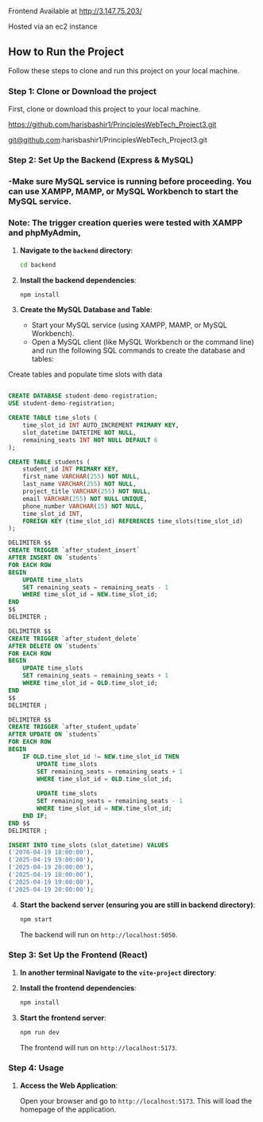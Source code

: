 ## 
Frontend Available at http://3.147.75.203/

Hosted via an ec2 instance

## How to Run the Project

Follow these steps to clone and run this project on your local machine.

### Step 1: Clone or Download the project

First, clone or download this project to your local machine.


   https://github.com/harisbashir1/PrinciplesWebTech_Project3.git

   git@github.com:harisbashir1/PrinciplesWebTech_Project3.git


### Step 2: Set Up the Backend (Express & MySQL)
### -Make sure MySQL service is running before proceeding. You can use XAMPP, MAMP, or MySQL Workbench to start the MySQL service.
### Note: The trigger creation queries were tested with XAMPP and phpMyAdmin,

1. **Navigate to the `backend` directory**:

   ```bash
   cd backend
   ```

2. **Install the backend dependencies**:

   ```bash
   npm install
   ```

3. **Create the MySQL Database and Table**:

   - Start your MySQL service (using XAMPP, MAMP, or MySQL Workbench).
   - Open a MySQL client (like MySQL Workbench or the command line) and run the following SQL commands to create the database and tables:


Create tables and populate time slots with data
```sql

CREATE DATABASE student-demo-registration;
USE student-demo-registration;

CREATE TABLE time_slots (
    time_slot_id INT AUTO_INCREMENT PRIMARY KEY,
    slot_datetime DATETIME NOT NULL,
    remaining_seats INT NOT NULL DEFAULT 6
);

CREATE TABLE students (
    student_id INT PRIMARY KEY,        
    first_name VARCHAR(255) NOT NULL,                 
    last_name VARCHAR(255) NOT NULL,                  
    project_title VARCHAR(255) NOT NULL,              
    email VARCHAR(255) NOT NULL UNIQUE,               
    phone_number VARCHAR(15) NOT NULL,                
    time_slot_id INT,                                 
    FOREIGN KEY (time_slot_id) REFERENCES time_slots(time_slot_id)
);

DELIMITER $$
CREATE TRIGGER `after_student_insert` 
AFTER INSERT ON `students` 
FOR EACH ROW 
BEGIN
    UPDATE time_slots
    SET remaining_seats = remaining_seats - 1
    WHERE time_slot_id = NEW.time_slot_id;
END
$$
DELIMITER ;

DELIMITER $$
CREATE TRIGGER `after_student_delete` 
AFTER DELETE ON `students` 
FOR EACH ROW 
BEGIN
    UPDATE time_slots
    SET remaining_seats = remaining_seats + 1
    WHERE time_slot_id = OLD.time_slot_id;
END
$$
DELIMITER ;

DELIMITER $$
CREATE TRIGGER `after_student_update` 
AFTER UPDATE ON `students`
FOR EACH ROW 
BEGIN
    IF OLD.time_slot_id != NEW.time_slot_id THEN
        UPDATE time_slots
        SET remaining_seats = remaining_seats + 1
        WHERE time_slot_id = OLD.time_slot_id;
        
        UPDATE time_slots
        SET remaining_seats = remaining_seats - 1
        WHERE time_slot_id = NEW.time_slot_id;
    END IF;
END $$
DELIMITER ;

INSERT INTO time_slots (slot_datetime) VALUES
('2070-04-19 18:00:00'),
('2025-04-19 19:00:00'),
('2025-04-19 20:00:00'),
('2025-04-19 18:00:00'),
('2025-04-19 19:00:00'),
('2025-04-19 20:00:00');
```


4. **Start the backend server (ensuring you are still in backend directory)**:

   ```bash
   npm start
   ```
   The backend will run on `http://localhost:5050`.

### Step 3: Set Up the Frontend (React)

1. **In another terminal Navigate to the `vite-project` directory**:

2. **Install the frontend dependencies**:

   ```bash
   npm install
   ```

3. **Start the frontend server**:

   ```bash
   npm run dev
   ```
   The frontend will run on `http://localhost:5173`.

### Step 4: Usage

1. **Access the Web Application**:

   Open your browser and go to `http://localhost:5173`. This will load the homepage of the application.

